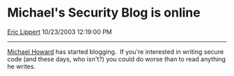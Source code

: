 # Michael's Security Blog is online

[Eric Lippert](https://social.msdn.microsoft.com/profile/Eric%20Lippert) 10/23/2003 12:19:00 PM

-----

[Michael Howard](http://blogs.gotdotnet.com/mikehow/) has started blogging.  If you're interested in writing secure code (and these days, who isn't?) you could do worse than to read anything he writes.

